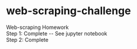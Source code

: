 # web-scraping-challenge
Web-scraping Homework  
Step 1: Complete -- See jupyter notebook  
Step 2: Complete
